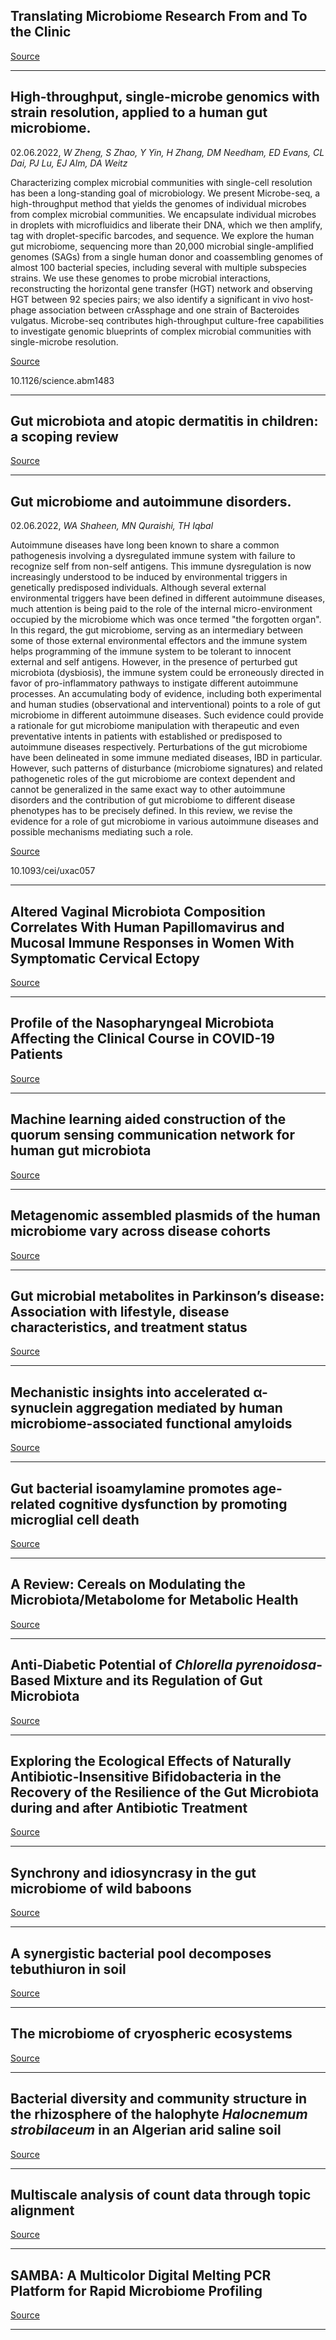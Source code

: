 ## Translating Microbiome Research From and To the Clinic

[Source](https://doi.org/10.1146/annurev-micro-041020-022206)

---

## High-throughput, single-microbe genomics with strain resolution, applied to a human gut microbiome.
 02.06.2022, _W Zheng, S Zhao, Y Yin, H Zhang, DM Needham, ED Evans, CL Dai, PJ Lu, EJ Alm, DA Weitz_


Characterizing complex microbial communities with single-cell resolution has been a long-standing goal of microbiology. We present Microbe-seq, a high-throughput method that yields the genomes of individual microbes from complex microbial communities. We encapsulate individual microbes in droplets with microfluidics and liberate their DNA, which we then amplify, tag with droplet-specific barcodes, and sequence. We explore the human gut microbiome, sequencing more than 20,000 microbial single-amplified genomes (SAGs) from a single human donor and coassembling genomes of almost 100 bacterial species, including several with multiple subspecies strains. We use these genomes to probe microbial interactions, reconstructing the horizontal gene transfer (HGT) network and observing HGT between 92 species pairs; we also identify a significant in vivo host-phage association between crAssphage and one strain of Bacteroides vulgatus. Microbe-seq contributes high-throughput culture-free capabilities to investigate genomic blueprints of complex microbial communities with single-microbe resolution.

[Source](https://doi.org/10.1126/science.abm1483)

10.1126/science.abm1483

---

## Gut microbiota and atopic dermatitis in children: a scoping review

[Source](https://doi.org/10.1186/s12887-022-03390-3)

---

## Gut microbiome and autoimmune disorders.
 02.06.2022, _WA Shaheen, MN Quraishi, TH Iqbal_


Autoimmune diseases have long been known to share a common pathogenesis involving a dysregulated immune system with failure to recognize self from non-self antigens. This immune dysregulation is now increasingly understood to be induced by environmental triggers in genetically predisposed individuals. Although several external environmental triggers have been defined in different autoimmune diseases, much attention is being paid to the role of the internal micro-environment occupied by the microbiome which was once termed "the forgotten organ". In this regard, the gut microbiome, serving as an intermediary between some of those external environmental effectors and the immune system helps programming of the immune system to be tolerant to innocent external and self antigens. However, in the presence of perturbed gut microbiota (dysbiosis), the immune system could be erroneously directed in favor of pro-inflammatory pathways to instigate different autoimmune processes. An accumulating body of evidence, including both experimental and human studies (observational and interventional) points to a role of gut microbiome in different autoimmune diseases. Such evidence could provide a rationale for gut microbiome manipulation with therapeutic and even preventative intents in patients with established or predisposed to autoimmune diseases respectively. Perturbations of the gut microbiome have been delineated in some immune mediated diseases, IBD in particular. However, such patterns of disturbance (microbiome signatures) and related pathogenetic roles of the gut microbiome are context dependent and cannot be generalized in the same exact way to other autoimmune disorders and the contribution of gut microbiome to different disease phenotypes has to be precisely defined. In this review, we revise the evidence for a role of gut microbiome in various autoimmune diseases and possible mechanisms mediating such a role.

[Source](https://doi.org/10.1093/cei/uxac057)

10.1093/cei/uxac057

---

## Altered Vaginal Microbiota Composition Correlates With Human Papillomavirus and Mucosal Immune Responses in Women With Symptomatic Cervical Ectopy

[Source](https://doi.org/10.3389/fcimb.2022.884272)

---

## Profile of the Nasopharyngeal Microbiota Affecting the Clinical Course in COVID-19 Patients

[Source](https://doi.org/10.3389/fmicb.2022.871627)

---

## Machine learning aided construction of the quorum sensing communication network for human gut microbiota

[Source](https://doi.org/10.1038/s41467-022-30741-6)

---

## Metagenomic assembled plasmids of the human microbiome vary across disease cohorts

[Source](https://doi.org/10.1038/s41598-022-13313-y)

---

## Gut microbial metabolites in Parkinson’s disease: Association with lifestyle, disease characteristics, and treatment status

[Source](https://doi.org/10.1016/j.nbd.2022.105780)

---

## Mechanistic insights into accelerated α-synuclein aggregation mediated by human microbiome-associated functional amyloids

[Source](https://doi.org/10.1016/j.jbc.2022.102088)

---

## Gut bacterial isoamylamine promotes age-related cognitive dysfunction by promoting microglial cell death

[Source](https://doi.org/10.1016/j.chom.2022.05.005)

---

## A Review: Cereals on Modulating the Microbiota/Metabolome for Metabolic Health

[Source](https://doi.org/10.1007/s13668-022-00424-1)

---

## Anti-Diabetic Potential of <em>Chlorella pyrenoidosa</em>-Based Mixture and its Regulation of Gut Microbiota

[Source](https://doi.org/10.1007/s11130-022-00968-1)

---

## Exploring the Ecological Effects of Naturally Antibiotic-Insensitive Bifidobacteria in the Recovery of the Resilience of the Gut Microbiota during and after Antibiotic Treatment

[Source](https://doi.org/10.1128/aem.00522-22)

---

## Synchrony and idiosyncrasy in the gut microbiome of wild baboons

[Source](https://doi.org/10.1038/s41559-022-01773-4)

---

## A synergistic bacterial pool decomposes tebuthiuron in soil

[Source](https://doi.org/10.1038/s41598-022-13147-8)

---

## The microbiome of cryospheric ecosystems

[Source](https://doi.org/10.1038/s41467-022-30816-4)

---

## Bacterial diversity and community structure in the rhizosphere of the halophyte <em>Halocnemum strobilaceum</em> in an Algerian arid saline soil

[Source](https://doi.org/10.1007/s00792-022-01268-x)

---

## Multiscale analysis of count data through topic alignment

[Source](https://doi.org/10.1093/biostatistics/kxac018)

---

## SAMBA: A Multicolor Digital Melting PCR Platform for Rapid Microbiome Profiling

[Source](https://doi.org/10.1002/smtd.202200185)

---

